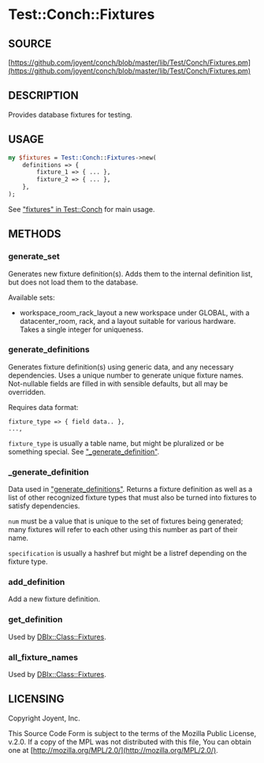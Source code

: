 # Test::Conch::Fixtures

## SOURCE

[https://github.com/joyent/conch/blob/master/lib/Test/Conch/Fixtures.pm](https://github.com/joyent/conch/blob/master/lib/Test/Conch/Fixtures.pm)

## DESCRIPTION

Provides database fixtures for testing.

## USAGE

```perl
my $fixtures = Test::Conch::Fixtures->new(
    definitions => {
        fixture_1 => { ... },
        fixture_2 => { ... },
    },
);
```

See ["fixtures" in Test::Conch](../modules/Test%3A%3AConch#fixtures) for main usage.

## METHODS

### generate\_set

Generates new fixture definition(s). Adds them to the internal definition list, but does not
load them to the database.

Available sets:

- workspace\_room\_rack\_layout
a new workspace under GLOBAL, with a datacenter\_room,
rack, and a layout suitable for various hardware. Takes a single integer for uniqueness.

### generate\_definitions

Generates fixture definition(s) using generic data, and any necessary dependencies. Uses a
unique number to generate unique fixture names. Not-nullable fields are filled in with
sensible defaults, but all may be overridden.

Requires data format:

```
fixture_type => { field data.. },
...,
```

`fixture_type` is usually a table name, but might be pluralized or be something special. See
["\_generate\_definition"](#_generate_definition).

### \_generate\_definition

Data used in ["generate\_definitions"](#generate_definitions). Returns a fixture definition as well as a list of other
recognized fixture types that must also be turned into fixtures to satisfy dependencies.

`num` must be a value that is unique to the set of fixtures being generated; many fixtures
will refer to each other using this number as part of their name.

`specification` is usually a hashref but might be a listref depending on the fixture type.

### add\_definition

Add a new fixture definition.

### get\_definition

Used by [DBIx::Class::Fixtures](https://metacpan.org/pod/DBIx%3A%3AClass%3A%3AFixtures).

### all\_fixture\_names

Used by [DBIx::Class::Fixtures](https://metacpan.org/pod/DBIx%3A%3AClass%3A%3AFixtures).

## LICENSING

Copyright Joyent, Inc.

This Source Code Form is subject to the terms of the Mozilla Public License,
v.2.0. If a copy of the MPL was not distributed with this file, You can obtain
one at [http://mozilla.org/MPL/2.0/](http://mozilla.org/MPL/2.0/).
